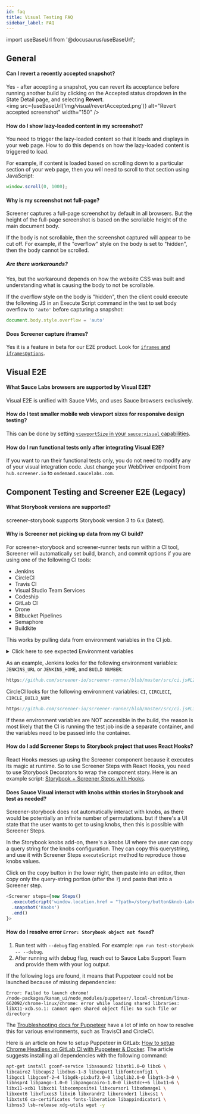 ```yaml
---
id: faq
title: Visual Testing FAQ
sidebar_label: FAQ
---
```


import useBaseUrl from '@docusaurus/useBaseUrl';

## General


#### Can I revert a recently accepted snapshot?
Yes - after accepting a snapshot, you can revert its acceptance before running another build by clicking on the Accepted status dropdown in the State Detail page, and selecting **Revert**.<br/>
<img src={useBaseUrl('img/visual/revertAccepted.png')} alt="Revert accepted screenshot" width="150" />


#### How do I show lazy-loaded content in my screenshot?

You need to trigger the lazy-loaded content so that it loads and displays in your web page. How to do this depends on how the lazy-loaded content is triggered to load.

For example, if content is loaded based on scrolling down to a particular section of your web page, then you will need to scroll to that section using JavaScript:

```js
window.scroll(0, 1000);
```


#### Why is my screenshot not full-page?
Screener captures a full-page screenshot by default in all browsers. But the height of the full-page screenshot is based on the scrollable height of the main document body.

If the body is not scrollable, then the screenshot captured will appear to be cut off. For example, if the "overflow" style on the body is set to "hidden", then the body cannot be scrolled.


##### Are there workarounds?
Yes, but the workaround depends on how the website CSS was built and understanding what is causing the body to not be scrollable.

If the overflow style on the body is "hidden", then the client could execute the following JS in an Execute Script command in the test to set body overflow to `'auto'` before capturing a snapshot:

```js
document.body.style.overflow = 'auto'
```

#### Does Screener capture iframes?
Yes it is a feature in beta for our E2E product. Look for [`iframes` and `iframesOptions`](/visual/e2e-testing/commands-options).




## Visual E2E

#### What Sauce Labs browsers are supported by Visual E2E?
Visual E2E is unified with Sauce VMs, and uses Sauce browsers exclusively.


#### How do I test smaller mobile web viewport sizes for responsive design testing?
This can be done by setting [`viewportSize` in your `sauce:visual` capabilities](/visual/e2e-testing/commands-options/#saucevisual-capability-options).


#### How do I run functional tests only after integrating Visual E2E?
If you want to run their functional tests only, you do not need to modify any of your visual integration code. Just change your WebDriver endpoint from `hub.screener.io` to `ondemand.saucelabs.com`.




## Component Testing and Screener E2E (Legacy)

#### What Storybook versions are supported?
screener-storybook supports Storybook version 3 to 6.x (latest).


#### Why is Screener not picking up data from my CI build?
For screener-storybook and screener-runner tests run within a CI tool, Screener will automatically set build, branch, and commit options if you are using one of the following CI tools:

* Jenkins
* CircleCI
* Travis CI
* Visual Studio Team Services
* Codeship
* GitLab CI
* Drone
* Bitbucket Pipelines
* Semaphore
* Buildkite

This works by pulling data from environment variables in the CI job.
<details><summary>Click here to see expected Environment variables</summary>

```js reference title="Screener Runner"
https://github.com/screener-io/screener-runner/blob/master/src/ci.js
```

</details>

As an example, Jenkins looks for the following environment variables: `JENKINS_URL` or `JENKINS_HOME`, and `BUILD NUMBER`:
```js reference title="Screener Runner"
https://github.com/screener-io/screener-runner/blob/master/src/ci.js#L23
```

CircleCI looks for the following environment variables: `CI`, `CIRCLECI`, `CIRCLE_BUILD_NUM`:
```js reference title="Screener Runner"
https://github.com/screener-io/screener-runner/blob/master/src/ci.js#L31
```

If these environment variables are NOT accessible in the build, the reason is most likely that the CI is running the test job inside a separate container, and the variables need to be passed into the container.


#### How do I add Screener Steps to Storybook project that uses React Hooks?
React Hooks messes up using the Screener component because it executes its magic at runtime. So to use Screener Steps with React Hooks, you need to use Storybook Decorators to wrap the component story. Here is an example script: [Storybook + Screener Steps with Hooks](https://gist.github.com/screener-io/ada0e3c51137c907ba80728ad7fab23b).


#### Does Sauce Visual interact with knobs within stories in Storybook and test as needed?
Screener-storybook does not automatically interact with knobs, as there would be potentially an infinite number of permutations. but if there's a UI state that the user wants to get to using knobs, then this is possible with Screener Steps.

In the Storybook knobs add-on, there's a knobs UI where the user can copy a query string for the knobs configuration. They can copy this querystring, and use it with Screener Steps `executeScript` method to reproduce those knobs values.

Click on the copy button in the lower right, then paste into an editor, then copy only the query-string portion (after the `?`) and paste that into a Screener step.

```js title="Example"
<Screener steps={new Steps()
  .executeScript('window.location.href = "?path=/story/button&knob-Label=works"')
  .snapshot('Knobs')
  .end()
}>
```

#### How do I resolve error `Error: Storybook object not found`?

1. Run test with `--debug` flag enabled. For example: `npm run test-storybook -- --debug`.
2. After running with debug flag, reach out to Sauce Labs Support Team and provide them with your log output.

If the following logs are found, it means that Puppeteer could not be launched because of missing dependencies:

```
Error: Failed to launch chrome!
/node-packages/kanan_ui/node_modules/puppeteer/.local-chromium/linux-662092/chrome-linux/chrome: error while loading shared libraries: libX11-xcb.so.1: cannot open shared object file: No such file or directory
```

The [Troubleshooting docs for Puppeteer](https://github.com/GoogleChrome/puppeteer/blob/master/docs/troubleshooting.md) have a lot of info on how to resolve this for various environments, such as TravisCI and CircleCI.

Here is an article on how to setup Puppeteer in GitLab: [How to setup Chrome Headless on GitLab CI with Puppeteer & Docker](https://ali-dev.medium.com/how-to-setup-chrome-headless-on-gitlab-ci-with-puppeteer-docker-fbb562cbaee1). The article suggests installing all dependencies with the following command:

```bash
apt-get install gconf-service libasound2 libatk1.0–0 libc6 \
libcairo2 libcups2 libdbus-1–3 libexpat1 libfontconfig1 \
libgcc1 libgconf-2–4 libgdk-pixbuf2.0–0 libglib2.0–0 libgtk-3–0 \
libnspr4 libpango-1.0–0 libpangocairo-1.0–0 libstdc++6 libx11–6 \
libx11-xcb1 libxcb1 libxcomposite1 libxcursor1 libxdamage1 \
libxext6 libxfixes3 libxi6 libxrandr2 libxrender1 libxss1 \
libxtst6 ca-certificates fonts-liberation libappindicator1 \
libnss3 lsb-release xdg-utils wget -y
```
